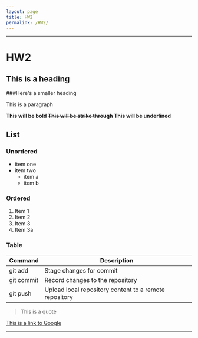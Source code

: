 ```yaml
---
layout: page
title: HW2
permalink: /HW2/
---
```


---
# HW2

## This is a heading

###Here's a smaller heading

This is a paragraph

**This will be bold ~~This will be strike through~~ This will be underlined**

## List

### Unordered

- item one
- item two
  - item a
  - item b

 ### Ordered

 1. Item 1
 2. Item 2
 3. Item 3
 4. Item 3a

### Table

| Command | Description|
|---------|------------|
|git add  | Stage changes for commit |
|git commit| Record changes to the repository|
|git push | Upload local repository content to a remote repository|

> This is a quote

[This is a link to Google](https://google.com)

---

